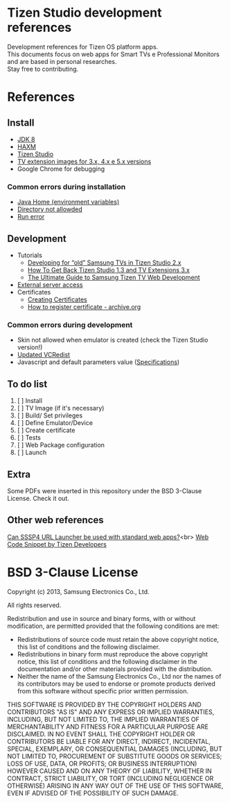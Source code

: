 # Tizen Studio development references

Development references for Tizen OS platform apps.<br>
This documents focus on web apps for Smart TVs e Professional Monitors and are based in personal researches.<br>
Stay free to contributing.

# References

## Install
- [JDK 8](https://codenotfound.com/java-download-install-jdk-8-windows.html)
- [HAXM](https://github.com/intel/haxm)
- [Tizen Studio](https://developer.tizen.org/development/tizen-studio/download)
- [TV extension images for 3.x, 4.x e 5.x versions](https://developer.samsung.com/tv/develop/tools/tv-extension/archive)
- Google Chrome for debugging

### Common errors during installation
- [Java Home (environment variables)](https://developer.tizen.org/ko/forums/sdk-ide/after-updated-sdk-java_home-not-set-env-variables?langredirect=1)
- [Directory not allowded](https://stackoverflow.com/questions/47269478/error-installing-tizen-studio-on-windows-10/)
- [Run error](https://developer.tizen.org/forums/web-application-development/step-sdb-shell-handle-failed-0)

## Development
- Tutorials
  - [Developing for “old” Samsung TVs in Tizen Studio 2.x](https://medium.com/@ibazzva/developing-for-old-samsung-tvs-in-tizen-studio-2-x-5aa3f853db09)
  - [How To Get Back Tizen Studio 1.3 and TV Extensions 3.x](http://blog.infernored.com/how-to-get-back-tizen-studio-1.3-and-tv-extensions-3.0)
  - [The Ultimate Guide to Samsung Tizen TV Web Development](https://medium.com/norigintech/the-ultimate-guide-to-samsung-tizen-tv-web-development-f4613f672368)
- [External server access](https://developer.tizen.org/community/code-snippet/web-code-snippet/how-set-config.xml-accessing-external-server-0?tab=all)
- Certificates
  - [Creating Certificates](https://developer.samsung.com/tv/develop/getting-started/setting-up-sdk/creating-certificates)
  - [How to register certificate - archive.org](https://web.archive.org/web/20160425124655/https://www.samsungdforum.com/TizenGuide/tizen3531/index.html)

### Common errors during development
- Skin not allowed when emulator is created (check the Tizen Studio version!)
- [Updated VCRedist](https://developer.tizen.org/ko/forums/sdk-ide/missing-msvcr120.dll-v3.1-emulator?langredirect=1)
- Javascript and default parameters value ([Specifications](https://developer.samsung.com/tv/develop/specifications/web-engine-specifications))

## To do list
1. [ ] Install
2. [ ] TV Image (if it's necessary)
3. [ ] Build/ Set privileges
4. [ ] Define Emulator/Device
5. [ ] Create certificate
6. [ ] Tests
7. [ ] Web Package configuration
8. [ ] Launch

## Extra
Some PDFs were inserted in this repository under the BSD 3-Clause License. Check it out.

## Other web references
[Can SSSP4 URL Launcher be used with standard web apps?](https://developer.samsung.com/forum/thread/can-sssp4-url-launcher-be-used-with-standard-web-apps/201/305698?boardName=SDK&startId=zzzzz~)<br>
[Web Code Snippet by Tizen Developers](https://developer.tizen.org/community/code-snippet/web-code-snippet/all)<br>

# BSD 3-Clause License

Copyright (c) 2013, Samsung Electronics Co., Ltd.<br>

All rights reserved.<br>

Redistribution and use in source and binary forms, with or without modification, are permitted provided that the following conditions are met:<br>

- Redistributions of source code must retain the above copyright notice, this list of conditions and the following disclaimer.
- Redistributions in binary form must reproduce the above copyright notice, this list of conditions and the following disclaimer in the documentation and/or other materials provided with the distribution.
- Neither the name of the Samsung Electronics Co., Ltd nor the names of its contributors may be used to endorse or promote products derived from this software without specific prior written permission.

THIS SOFTWARE IS PROVIDED BY THE COPYRIGHT HOLDERS AND CONTRIBUTORS "AS IS" AND ANY EXPRESS OR IMPLIED WARRANTIES, INCLUDING, BUT NOT LIMITED TO, THE IMPLIED WARRANTIES OF MERCHANTABILITY AND FITNESS FOR A PARTICULAR PURPOSE ARE DISCLAIMED. IN NO EVENT SHALL THE COPYRIGHT HOLDER OR CONTRIBUTORS BE LIABLE FOR ANY DIRECT, INDIRECT, INCIDENTAL, SPECIAL, EXEMPLARY, OR CONSEQUENTIAL DAMAGES (INCLUDING, BUT NOT LIMITED TO, PROCUREMENT OF SUBSTITUTE GOODS OR SERVICES; LOSS OF USE, DATA, OR PROFITS; OR BUSINESS INTERRUPTION) HOWEVER CAUSED AND ON ANY THEORY OF LIABILITY, WHETHER IN CONTRACT, STRICT LIABILITY, OR TORT (INCLUDING NEGLIGENCE OR OTHERWISE) ARISING IN ANY WAY OUT OF THE USE OF THIS SOFTWARE, EVEN IF ADVISED OF THE POSSIBILITY OF SUCH DAMAGE.
